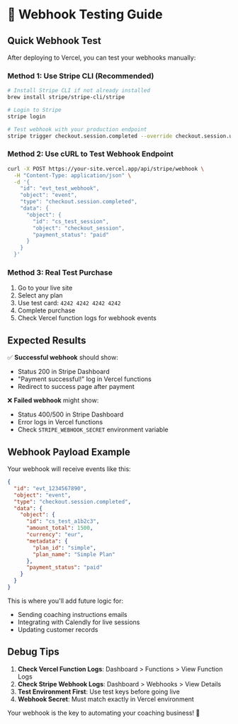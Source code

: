 # 🔧 Webhook Testing Guide

## Quick Webhook Test

After deploying to Vercel, you can test your webhooks manually:

### **Method 1: Use Stripe CLI (Recommended)**
```bash
# Install Stripe CLI if not already installed
brew install stripe/stripe-cli/stripe

# Login to Stripe
stripe login

# Test webhook with your production endpoint
stripe trigger checkout.session.completed --override checkout.session.url=https://your-site.vercel.app/success
```

### **Method 2: Use cURL to Test Webhook Endpoint**
```bash
curl -X POST https://your-site.vercel.app/api/stripe/webhook \
  -H "Content-Type: application/json" \
  -d '{
    "id": "evt_test_webhook",
    "object": "event",
    "type": "checkout.session.completed",
    "data": {
      "object": {
        "id": "cs_test_session",
        "object": "checkout_session",
        "payment_status": "paid"
      }
    }
  }'
```

### **Method 3: Real Test Purchase**
1. Go to your live site
2. Select any plan
3. Use test card: `4242 4242 4242 4242`
4. Complete purchase
5. Check Vercel function logs for webhook events

## Expected Results

✅ **Successful webhook** should show:
- Status 200 in Stripe Dashboard
- "Payment successful!" log in Vercel functions
- Redirect to success page after payment

❌ **Failed webhook** might show:
- Status 400/500 in Stripe Dashboard  
- Error logs in Vercel functions
- Check `STRIPE_WEBHOOK_SECRET` environment variable

## Webhook Payload Example

Your webhook will receive events like this:
```json
{
  "id": "evt_1234567890",
  "object": "event", 
  "type": "checkout.session.completed",
  "data": {
    "object": {
      "id": "cs_test_a1b2c3",
      "amount_total": 1500,
      "currency": "eur", 
      "metadata": {
        "plan_id": "simple",
        "plan_name": "Simple Plan"
      },
      "payment_status": "paid"
    }
  }
}
```

This is where you'll add future logic for:
- Sending coaching instructions emails
- Integrating with Calendly for live sessions
- Updating customer records

## Debug Tips

1. **Check Vercel Function Logs**: Dashboard > Functions > View Function Logs
2. **Check Stripe Webhook Logs**: Dashboard > Webhooks > View Details
3. **Test Environment First**: Use test keys before going live
4. **Webhook Secret**: Must match exactly in Vercel environment

Your webhook is the key to automating your coaching business! 🎯
